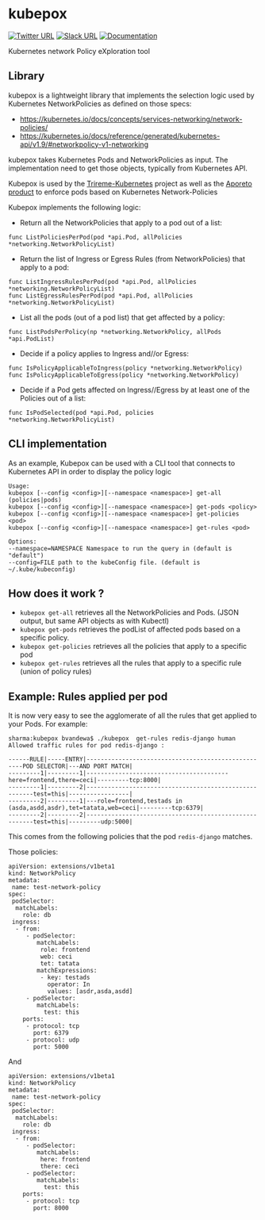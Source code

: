 # kubepox

[![Twitter URL](https://img.shields.io/badge/twitter-follow-blue.svg)](https://twitter.com/aporeto_trireme) [![Slack URL](https://img.shields.io/badge/slack-join-green.svg)](https://triremehq.slack.com/messages/general/) [![Documentation](https://img.shields.io/badge/docs-godoc-blue.svg)](https://godoc.org/github.com/aporeto-inc/kubepox)

Kubernetes network Policy eXploration tool

## Library

kubepox is a lightweight library that implements the selection logic used by Kubernetes NetworkPolicies as defined on those specs:
- https://kubernetes.io/docs/concepts/services-networking/network-policies/
- https://kubernetes.io/docs/reference/generated/kubernetes-api/v1.9/#networkpolicy-v1-networking

kubepox takes Kubernetes Pods and NetworkPolicies as input. The implementation need to get those objects, typically from Kubernetes API.

Kubepox is used by the [Trireme-Kubernetes](https://github.com/aporeto-inc/trireme-kubernetes) project as well as the [Aporeto product](https://console.aporeto.com) to enforce pods based on Kubernetes Network-Policies

Kubepox implements the following logic:

- Return all the NetworkPolicies that apply to a pod out of a list:
```
func ListPoliciesPerPod(pod *api.Pod, allPolicies *networking.NetworkPolicyList)
```
- Return the list of Ingress or Egress Rules (from NetworkPolicies) that apply to a pod:
```
func ListIngressRulesPerPod(pod *api.Pod, allPolicies *networking.NetworkPolicyList)
func ListEgressRulesPerPod(pod *api.Pod, allPolicies *networking.NetworkPolicyList)
```
- List all the pods (out of a pod list) that get affected by a policy:
```
func ListPodsPerPolicy(np *networking.NetworkPolicy, allPods *api.PodList)
```
- Decide if a  policy applies to Ingress and//or Egress:
```
func IsPolicyApplicableToIngress(policy *networking.NetworkPolicy)
func IsPolicyApplicableToEgress(policy *networking.NetworkPolicy)
```

- Decide if a Pod gets affected on Ingress//Egress by at least one of the Policies out of a list:
```
func IsPodSelected(pod *api.Pod, policies *networking.NetworkPolicyList)
```

## CLI implementation

As an example, Kubepox can be used with a CLI tool that connects to Kubernetes API  in order to display the policy logic

```
Usage:
kubepox [--config <config>][--namespace <namespace>] get-all (policies|pods)
kubepox [--config <config>][--namespace <namespace>] get-pods <policy>
kubepox [--config <config>][--namespace <namespace>] get-policies <pod>
kubepox [--config <config>][--namespace <namespace>] get-rules <pod>

Options:
--namespace=NAMESPACE Namespace to run the query in (default is "default")
--config=FILE path to the kubeConfig file. (default is ~/.kube/kubeconfig)
```
## How does it work ?

* `kubepox get-all`  retrieves all the NetworkPolicies and Pods. (JSON output, but same API objects as with Kubectl)
* `kubepox get-pods`  retrieves the  podList of affected pods based on a specific policy.
* `kubepox get-policies` retrieves all the policies that apply to a specific pod
* `kubepox get-rules` retrieves all the rules that apply to a specific rule (union of policy rules)

## Example: Rules applied per pod

It is now very easy to see the agglomerate of all the rules that get applied to your Pods. For example:

```
sharma:kubepox bvandewa$ ./kubepox  get-rules redis-django human
Allowed traffic rules for pod redis-django :

------RULE|-----ENTRY|----------------------------------------------------POD SELECTOR|---AND PORT MATCH|
---------1|---------1|----------------------------------------here=frontend,there=ceci|---------tcp:8000|
---------1|---------2|-------------------------------------------------------test=this|-----------------|
---------2|---------1|---role=frontend,testads in (asda,asdd,asdr),tet=tatata,web=ceci|---------tcp:6379|
---------2|---------2|-------------------------------------------------------test=this|---------udp:5000|
```

This comes from the following policies that the pod `redis-django` matches.


Those policies:

```
apiVersion: extensions/v1beta1
kind: NetworkPolicy
metadata:
 name: test-network-policy
spec:
 podSelector:
  matchLabels:
    role: db
 ingress:
  - from:
     - podSelector:
        matchLabels:
         role: frontend
         web: ceci
         tet: tatata
        matchExpressions:
         - key: testads
           operator: In
           values: [asdr,asda,asdd]
     - podSelector:
        matchLabels:
          test: this
    ports:
     - protocol: tcp
       port: 6379
     - protocol: udp
       port: 5000

```

And

```
apiVersion: extensions/v1beta1
kind: NetworkPolicy
metadata:
 name: test-network-policy
spec:
 podSelector:
  matchLabels:
    role: db
 ingress:
  - from:
     - podSelector:
        matchLabels:
         here: frontend
         there: ceci
     - podSelector:
        matchLabels:
          test: this
    ports:
     - protocol: tcp
       port: 8000

```
